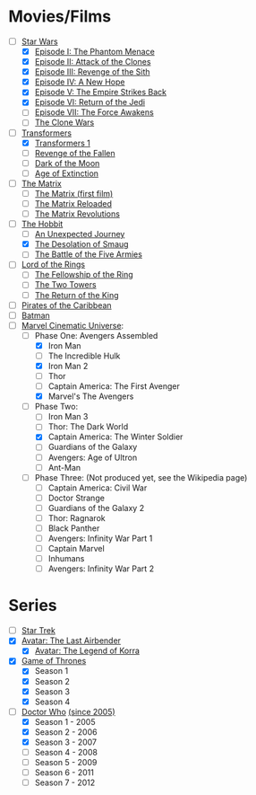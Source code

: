 # Movies/Films
- [ ] [Star Wars](https://en.wikipedia.org/wiki/Star_Wars)
  - [x] [Episode I: The Phantom Menace](https://en.wikipedia.org/wiki/Star_Wars_Episode_I:_The_Phantom_Menace)
  - [x] [Episode II: Attack of the Clones](https://en.wikipedia.org/wiki/Star_Wars_Episode_II:_Attack_of_the_Clones)
  - [x] [Episode III: Revenge of the Sith](https://en.wikipedia.org/wiki/Star_Wars_Episode_III:_Revenge_of_the_Sith)
  - [x] [Episode IV: A New Hope](https://en.wikipedia.org/wiki/Star_Wars_(film))
  - [x] [Episode V: The Empire Strikes Back](https://en.wikipedia.org/wiki/The_Empire_Strikes_Back)
  - [x] [Episode VI: Return of the Jedi](https://en.wikipedia.org/wiki/Return_of_the_Jedi)
  - [ ] [Episode VII: The Force Awakens](https://en.wikipedia.org/wiki/Star_Wars:_The_Force_Awakens)
  - [ ] [The Clone Wars](https://en.wikipedia.org/wiki/Star_Wars:_The_Clone_Wars_(film))
- [ ] [Transformers](https://en.wikipedia.org/wiki/Transformers)
  - [x] [Transformers 1](https://en.wikipedia.org/wiki/Transformers_(film))
  - [ ] [Revenge of the Fallen](https://en.wikipedia.org/wiki/Transformers:_Revenge_of_the_Fallen)
  - [ ] [Dark of the Moon](https://en.wikipedia.org/wiki/Transformers:_Dark_of_the_Moon)
  - [ ] [Age of Extinction](https://en.wikipedia.org/wiki/Transformers:_Age_of_Extinction)
- [ ] [The Matrix](https://en.wikipedia.org/wiki/The_Matrix_(franchise)#Films)
  - [ ] [The Matrix (first film)](https://en.wikipedia.org/wiki/The_Matrix)
  - [ ] [The Matrix Reloaded](https://en.wikipedia.org/wiki/The_Matrix_Reloaded)
  - [ ] [The Matrix Revolutions](https://en.wikipedia.org/wiki/The_Matrix_Revolutions)
- [ ] [The Hobbit](https://en.wikipedia.org/wiki/The_Hobbit_(film_series))
  - [ ] [An Unexpected Journey](https://en.wikipedia.org/wiki/The_Hobbit:_An_Unexpected_Journey)
  - [x] [The Desolation of Smaug](https://en.wikipedia.org/wiki/The_Hobbit:_The_Desolation_of_Smaug)
  - [ ] [The Battle of the Five Armies](https://en.wikipedia.org/wiki/The_Hobbit:_The_Battle_of_the_Five_Armies)
- [ ] [Lord of the Rings](https://en.wikipedia.org/wiki/The_Lord_of_the_Rings_(film_series))
  - [ ] [The Fellowship of the Ring](https://en.wikipedia.org/wiki/The_Lord_of_the_Rings:_The_Fellowship_of_the_Ring)
  - [ ] [The Two Towers](https://en.wikipedia.org/wiki/The_Lord_of_the_Rings:_The_Two_Towers)
  - [ ] [The Return of the King](https://en.wikipedia.org/wiki/The_Lord_of_the_Rings:_The_Return_of_the_King)
- [ ] [Pirates of the Caribbean](https://en.wikipedia.org/wiki/Pirates_of_the_Caribbean_(film_series))
- [ ] [Batman](https://en.wikipedia.org/wiki/Batman_in_film)
- [ ] [Marvel Cinematic Universe](https://en.wikipedia.org/wiki/Marvel_Cinematic_Universe#Films):
  - [ ] Phase One: Avengers Assembled
    - [x] Iron Man
    - [ ] The Incredible Hulk
    - [x] Iron Man 2
    - [ ] Thor
    - [ ] Captain America: The First Avenger
    - [x] Marvel's The Avengers
  - [ ] Phase Two: 
    - [ ] Iron Man 3 
    - [ ] Thor: The Dark World
    - [x] Captain America: The Winter Soldier
    - [ ] Guardians of the Galaxy
    - [ ] Avengers: Age of Ultron
    - [ ] Ant-Man 
  - [ ] Phase Three: (Not produced yet, see the Wikipedia page)
    - [ ] Captain America: Civil War
    - [ ] Doctor Strange
    - [ ] Guardians of the Galaxy 2
    - [ ] Thor: Ragnarok
    - [ ] Black Panther
    - [ ] Avengers: Infinity War Part 1
    - [ ] Captain Marvel
    - [ ] Inhumans
    - [ ] Avengers: Infinity War Part 2

# Series

- [ ] [Star Trek](https://en.wikipedia.org/wiki/Star_Trek)
- [x] [Avatar: The Last Airbender](https://en.wikipedia.org/wiki/Avatar:_The_Last_Airbender)
  - [x] [Avatar: The Legend of Korra](https://en.wikipedia.org/wiki/The_Legend_of_Korra)
- [x] [Game of Thrones](https://en.wikipedia.org/wiki/Game_of_Thrones)
  - [x] Season 1
  - [x] Season 2
  - [x] Season 3
  - [x] Season 4
- [ ] [Doctor Who](https://en.wikipedia.org/wiki/Doctor_Who) [(since 2005)](https://en.wikipedia.org/wiki/History_of_Doctor_Who#2000s)
  - [x] Season 1 - 2005
  - [x] Season 2 - 2006
  - [x] Season 3 - 2007
  - [ ] Season 4 - 2008
  - [ ] Season 5 - 2009
  - [ ] Season 6 - 2011
  - [ ] Season 7 - 2012
